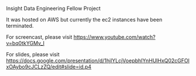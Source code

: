 Insight Data Engineering Fellow Project

It was hosted on AWS but currently the ec2 instances have been terminated.

For screencast, please visit https://www.youtube.com/watch?v=bq0tkYGMv_I

For slides, please visit https://docs.google.com/presentation/d/1hjlYLcjVoepbhIYnHUlHxQ02cGFOlxOAybo9cJCLzZQ/edit#slide=id.p4